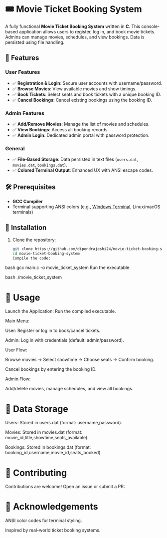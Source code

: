# 🎟️ Movie Ticket Booking System

A fully functional **Movie Ticket Booking System** written in **C**. This console-based application allows users to register, log in, and book movie tickets. Admins can manage movies, schedules, and view bookings. Data is persisted using file handling.


## 📌 Features

### User Features
- ✅ **Registration & Login**: Secure user accounts with username/password.
- ✅ **Browse Movies**: View available movies and show timings.
- ✅ **Book Tickets**: Select seats and book tickets with a unique booking ID.
- ✅ **Cancel Bookings**: Cancel existing bookings using the booking ID.

### Admin Features
- ✅ **Add/Remove Movies**: Manage the list of movies and schedules.
- ✅ **View Bookings**: Access all booking records.
- ✅ **Admin Login**: Dedicated admin portal with password protection.

### General
- ✅ **File-Based Storage**: Data persisted in text files (`users.dat`, `movies.dat`, `bookings.dat`).
- ✅ **Colored Terminal Output**: Enhanced UX with ANSI escape codes.

## 🛠️ Prerequisites
- **GCC Compiler**
- Terminal supporting ANSI colors (e.g., [Windows Terminal](https://aka.ms/terminal), Linux/macOS terminals)

## 🚀 Installation
1. Clone the repository:
   ```bash
   git clone https://github.com/dipendrajoshi24/movie-ticket-booking-system.git
   cd movie-ticket-booking-system
   Compile the code:

bash
gcc main.c -o movie_ticket_system
Run the executable:

bash
./movie_ticket_system
# 🎥 Usage
Launch the Application: Run the compiled executable.

Main Menu:

User: Register or log in to book/cancel tickets.

Admin: Log in with credentials (default: admin/password).

User Flow:

Browse movies → Select showtime → Choose seats → Confirm booking.

Cancel bookings by entering the booking ID.

Admin Flow:

Add/delete movies, manage schedules, and view all bookings.

# 💾 Data Storage
Users: Stored in users.dat (format: username,password).

Movies: Stored in movies.dat (format: movie_id,title,showtime,seats_available).

Bookings: Stored in bookings.dat (format: booking_id,username,movie_id,seats_booked).

# 🤝 Contributing
Contributions are welcome! Open an issue or submit a PR:

# 🙏 Acknowledgements
ANSI color codes for terminal styling.

Inspired by real-world ticket booking systems.
